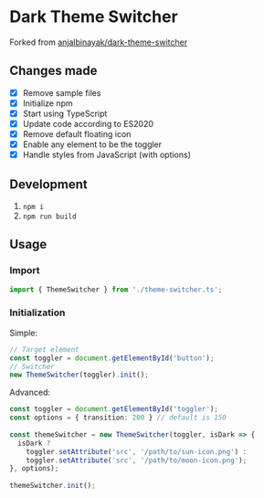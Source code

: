 # Dark Theme Switcher

Forked from [anjalbinayak/dark-theme-switcher](https://github.com/anjalbinayak/dark-theme-switcher)

## Changes made

- [x] Remove sample files
- [x] Initialize npm
- [x] Start using TypeScript
- [x] Update code according to ES2020
- [x] Remove default floating icon
- [x] Enable any element to be the toggler
- [x] Handle styles from JavaScript (with options)

## Development

1. `npm i`
2. `npm run build`

## Usage

### Import

```ts
import { ThemeSwitcher } from './theme-switcher.ts';
```

### Initialization

Simple:

```ts
// Target element
const toggler = document.getElementById('button');
// Switcher
new ThemeSwitcher(toggler).init();
```

Advanced:

```ts
const toggler = document.getElementById('toggler');
const options = { transition: 200 } // default is 150
    
const themeSwitcher = new ThemeSwitcher(toggler, isDark => {
  isDark ?
    toggler.setAttribute('src', '/path/to/sun-icon.png') :
    toggler.setAttribute('src', '/path/to/moon-icon.png');
}, options);
    
themeSwitcher.init();
```